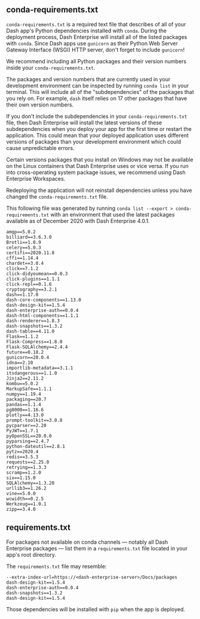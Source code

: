 
## conda-requirements.txt

`conda-requirements.txt` is a required text file that describes of all of your Dash app's Python
dependencies installed with `conda`. During the deployment process, Dash Enterprise will install all of the
listed packages with `conda`. Since Dash apps use `gunicorn` as their Python Web Server Gateway Interface 
(WSGI) HTTP server, don't forget to include `gunicorn`!

We recommend including all Python packages and their version numbers inside your 
`conda-requirements.txt`.

The packages and version numbers that are currently used in your development environment
can be inspected by running `conda list` in your terminal.
This will include all of the "subdependencies" of the packages that you rely on.
For example, `dash` itself relies on 17 other packages that have their own version numbers.

If you don't include the subdependencies in your `conda-requirements.txt` file, then Dash Enterprise 
will install the latest versions of these subdependencies when you deploy your app for the first time
or restart the application. This could mean that your deployed application uses different versions
of packages than your development environment which could cause unpredictable errors.

Certain versions packages that you install on Windows may not be available on the Linux containers
that Dash Enterprise uses or vice versa. If you run into cross-operating system package issues,
we recommend using Dash Enterprise Workspaces.

Redeploying the application will not reinstall dependencies unless you have changed 
the `conda-requirements.txt` file.

This following file was generated by running `conda list --export > conda-requirements.txt` 
with an environment that used the latest packages available as of December 2020 with 
Dash Enterprise 4.0.1.

```
amqp==5.0.2
billiard==3.6.3.0
Brotli==1.0.9
celery==5.0.3
certifi==2020.11.8
cffi==1.14.4
chardet==3.0.4
click==7.1.2
click-didyoumean==0.0.3
click-plugins==1.1.1
click-repl==0.1.6
cryptography==3.2.1
dash==1.17.0
dash-core-components==1.13.0
dash-design-kit==1.5.4
dash-enterprise-auth==0.0.4
dash-html-components==1.1.1
dash-renderer==1.8.3
dash-snapshots==1.3.2
dash-table==4.11.0
Flask==1.1.2
Flask-Compress==1.8.0
Flask-SQLAlchemy==2.4.4
future==0.18.2
gunicorn==20.0.4
idna==2.10
importlib-metadata==3.1.1
itsdangerous==1.1.0
Jinja2==2.11.2
kombu==5.0.2
MarkupSafe==1.1.1
numpy==1.19.4
packaging==20.7
pandas==1.1.4
pg8000==1.16.6
plotly==4.13.0
prompt-toolkit==3.0.8
pycparser==2.20
PyJWT==1.7.1
pyOpenSSL==20.0.0
pyparsing==2.4.7
python-dateutil==2.8.1
pytz==2020.4
redis==3.5.3
requests==2.25.0
retrying==1.3.3
scramp==1.2.0
six==1.15.0
SQLAlchemy==1.3.20
urllib3==1.26.2
vine==5.0.0
wcwidth==0.2.5
Werkzeug==1.0.1
zipp==3.4.0
```

## requirements.txt

For packages not available on conda channels — notably all Dash Enterprise packages — 
list them in a `requirements.txt` file located in your app's root directory.

The `requirements.txt` file may resemble:

```
--extra-index-url=https://<dash-enterprise-server>/Docs/packages
dash-design-kit==1.5.4 
dash-enterprise-auth==0.0.4
dash-snapshots==1.3.2
dash-design-kit==1.5.4

```

Those dependencies will be installed with `pip` when the app is deployed.
